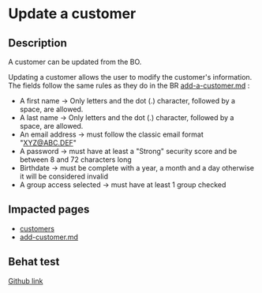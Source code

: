 # Update a customer

## Description

A customer can be updated from the BO.

Updating a customer allows the user to modify the customer's information. The fields follow the same rules as they do in the BR [add-a-customer.md](add-a-customer.md "mention") :

* A first name -> Only letters and the dot (.) character, followed by a space, are allowed.
* A last name -> Only letters and the dot (.) character, followed by a space, are allowed.
* An email address -> must follow the classic email format "XYZ@ABC.DEF"
* A password -> must have at least a "Strong" security score and be between 8 and 72 characters long
* Birthdate -> must be complete with a year, a month and a day otherwise it will be considered invalid
* A group access selected -> must have at least 1 group checked

## Impacted pages

* [customers](../../ux-ui/back-office/sell/customers/customers/ "mention")
* [add-customer.md](../../ux-ui/back-office/sell/customer-service/add-customer.md "mention")

## Behat test

[Github link](https://github.com/PrestaShop/PrestaShop/blob/develop/tests/Integration/Behaviour/Features/Scenario/Customer/customer\_management.feature)
